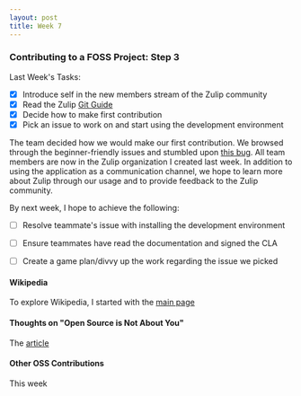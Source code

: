```yaml
---
layout: post
title: Week 7
---
```



### Contributing to a FOSS Project: Step 3

Last Week's Tasks:
- [x] Introduce self in the new members stream of the Zulip community
- [x] Read the Zulip [Git Guide](https://zulip.readthedocs.io/en/latest/git/index.html)
- [x] Decide how to make first contribution
- [x] Pick an issue to work on and start using the development environment

The team decided how we would make our first contribution. We browsed through the beginner-friendly issues and stumbled upon [this bug](https://github.com/zulip/zulip/issues/3938). All team members are now in the Zulip organization I created last week. In addition to using the application as a communication channel, we hope to learn more about Zulip through our usage and to provide feedback to the Zulip community.

By next week, I hope to achieve the following:
- [ ] Resolve teammate's issue with installing the development environment
- [ ] Ensure teammates have read the documentation and signed the CLA
- [ ] Create a game plan/divvy up the work regarding the issue we picked


#### Wikipedia 
To explore Wikipedia, I started with the [main page](https://en.wikipedia.org/wiki/Main_Page)


#### Thoughts on "Open Source is Not About You"
The [article](https://gist.github.com/richhickey/1563cddea1002958f96e7ba9519972d9)


#### Other OSS Contributions
This week
